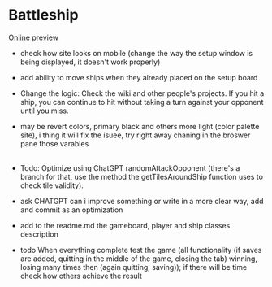 # Battleship

[Online preview](https://lenikota.github.io/Battleship/)


- check how site looks on mobile (change the way the setup window is being displayed, it doesn't work properly)<br>
- add ability to move ships when they already placed on the setup board<br>
- Change the logic: Check the wiki and other people's projects. If you hit a ship, you can continue to hit without taking a turn against your opponent until you miss.<br>
- may be revert colors, primary black and others more light (color palette site), i thing it will fix the isuee, try right away chaning in the broswer pane those varables<br><br>

- Todo: Optimize using ChatGPT randomAttackOpponent (there's a branch for that, use the method the getTilesAroundShip function uses to check tile validity).<br>
- ask CHATGPT can i improve something or write in a more clear way, add and commit as an optimization<br>
- add to the readme.md the gameboard, player and ship classes description<br>
- todo When everything complete test the game (all functionality (if saves are added, quitting in the middle of the game, closing the tab) winning, losing many times then (again quitting, saving)); if there will be time check how others achieve the result
